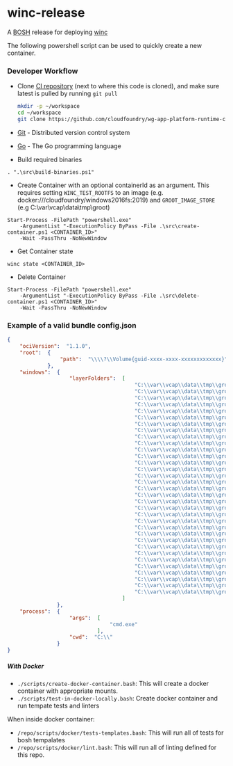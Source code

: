 # winc-release

A [BOSH](http://docs.cloudfoundry.org/bosh/) release for deploying [winc](https://github.com/cloudfoundry-incubator/winc)

The following powershell script can be used to quickly create a new container.

  
### <a name="developer-workflow"></a> Developer Workflow

- Clone [CI repository](https://github.com/cloudfoundry/wg-app-platform-runtime-ci) (next to where this code is cloned), and make sure latest
is pulled by running `git pull`

  ```bash
  mkdir -p ~/workspace
  cd ~/workspace
  git clone https://github.com/cloudfoundry/wg-app-platform-runtime-ci.git
  ```
- [Git](https://git-scm.com/) - Distributed version control system
- [Go](https://golang.org/doc/install#install) - The Go programming
  language


- Build required binaries

```
. ".\src\build-binaries.ps1"
```
 
  

- Create Container with an optional containerId as an argument. This requires
  setting `WINC_TEST_ROOTFS` to an image (e.g. docker:///cloudfoundry/windows2016fs:2019)
  and `GROOT_IMAGE_STORE` (e.g  C:\var\vcap\data\tmp\groot)

```
Start-Process -FilePath "powershell.exe" 
    -ArgumentList "-ExecutionPolicy ByPass -File .\src\create-container.ps1 <CONTAINER_ID>" 
    -Wait -PassThru -NoNewWindow
```
 
  

- Get Container state

```
winc state <CONTAINER_ID>
```
 
  

- Delete Container

```
Start-Process -FilePath "powershell.exe" 
    -ArgumentList "-ExecutionPolicy ByPass -File .\src\delete-container.ps1 <CONTAINER_ID>" 
    -Wait -PassThru -NoNewWindow
```
 
  

### Example of a valid bundle config.json

```json
{
    "ociVersion":  "1.1.0",
    "root":  {
                 "path":  "\\\\?\\Volume{guid-xxxx-xxxx-xxxxxxxxxxxxx}"
             },
    "windows":  {
                    "layerFolders":  [
                                         "C:\\var\\vcap\\data\\tmp\\groot\\layers\\8131874bbfce91748232e03bc3071d0f7a45840fa8612efe2d07bcb1fa17f03d",
                                         "C:\\var\\vcap\\data\\tmp\\groot\\layers\\277090c2a3c980f558a0e1eb00cd76f811246efb960de7d49c5b339e6885ffaa",
                                         "C:\\var\\vcap\\data\\tmp\\groot\\layers\\e0f32b78ff86e9616513d3273cb23280f787d0dd3545423f80fe75af176ff52f",
                                         "C:\\var\\vcap\\data\\tmp\\groot\\layers\\519948eef419c64672c2808dce4d014597e0390714460d060d536707157a2af4",
                                         "C:\\var\\vcap\\data\\tmp\\groot\\layers\\6243baa53ec9c2c61bb8a2a3347a742fe831b7ccb3da956ccc17cf035ff23b73",
                                         "C:\\var\\vcap\\data\\tmp\\groot\\layers\\379a2ecb699014ff86de5959923288100edfeb21b3a88ec8d92d919b4c880990",
                                         "C:\\var\\vcap\\data\\tmp\\groot\\layers\\40cd84b9b318fe8f31f211da1ff3c4adf21921241f65b5db773f234ca6b1ca6e",
                                         "C:\\var\\vcap\\data\\tmp\\groot\\layers\\ea331a6b4b030d37672c1ec4c7fac5ecdb11febc5564d44c4115be264e2d1bf9",
                                         "C:\\var\\vcap\\data\\tmp\\groot\\layers\\2069d693490003903aaf54fec38c375b29f55a346e907cbb92c1bd8ed1493100",
                                         "C:\\var\\vcap\\data\\tmp\\groot\\layers\\0f4d05332ce595befda6767956140dea94bf5fd904a610159308aad006a6c5f1",
                                         "C:\\var\\vcap\\data\\tmp\\groot\\layers\\b833e142cdbe9a0c462a0f01818db72872c13a5c5d2102bf3ad3ea624ba340ca",
                                         "C:\\var\\vcap\\data\\tmp\\groot\\layers\\89e12e2e4267eb38a6a608633d5026c6447b0b0f2fa6193ce83f1a2aa6238926",
                                         "C:\\var\\vcap\\data\\tmp\\groot\\layers\\39f8665a194a28b1541c556464ef785ea23cb7b2bc61c7c6552433ac4fac7be5",
                                         "C:\\var\\vcap\\data\\tmp\\groot\\layers\\c4c1c51feb5420ac236db2a8b58c4d8175c8635b5e2771059a66f7ccea2dedcd",
                                         "C:\\var\\vcap\\data\\tmp\\groot\\layers\\b69d05b6ab50344d58130d9fb18557f5e1063c3e70cebd8bdccde2312d3d9ebd",
                                         "C:\\var\\vcap\\data\\tmp\\groot\\layers\\7912c05bee8e44fe1d62adb449d16aa4cdb1f67db28edbd05fbdad75351551cf",
                                         "C:\\var\\vcap\\data\\tmp\\groot\\layers\\aba99741d1357a9362163e5b481a0a92cc2083a2f1f2e1235c100824a9ef2961",
                                         "C:\\var\\vcap\\data\\tmp\\groot\\layers\\1dbb4f561b96c3724f1df27cffffb067ede7292085a99157862779ff6c102a4f",
                                         "C:\\var\\vcap\\data\\tmp\\groot\\layers\\e139e80ecdd1c8f87154a065a42a8dd271ead8f39e82df790b23304e6b8981bb",
                                         "C:\\var\\vcap\\data\\tmp\\groot\\layers\\5cbc0a806e9e8157ee4e2e68f12a33671bfdc8d06c4097bd0a19246de5f8aea8",
                                         "C:\\var\\vcap\\data\\tmp\\groot\\layers\\58fb4b4cbea3ae041e7464362961d397d28e2c8cb6b898497933927a6f4b085d",
                                         "C:\\var\\vcap\\data\\tmp\\groot\\layers\\616786acf80dd65ee6cbafaa0fbda7ac1d4f52595eabdb54591e5d691e4862a6",
                                         "C:\\var\\vcap\\data\\tmp\\groot\\layers\\a93d9dc5d4e6d0b48876bdd9ccbf8ceb49122bcaa0f89d09bbf3a6ec5fc5cf00",
                                         "C:\\var\\vcap\\data\\tmp\\groot\\layers\\878207e66a4461f42a2a3e8dc1e090726f5bda4ecd15467dd77fd1500876f919",
                                         "C:\\var\\vcap\\data\\tmp\\groot\\layers\\8c428dd662824dd03321c79f4c09ef0719d915206fd0eafa6bd919a588d3d763",
                                         "C:\\var\\vcap\\data\\tmp\\groot\\layers\\7657f9a16c2d68a9bc6a36c2ab3de7ece193131b8d6720e5cddc2047f733827f",
                                         "C:\\var\\vcap\\data\\tmp\\groot\\layers\\91b1dc8b4319833f6654c9aa3b95f653edab9b57201774aada0b714ada40f12c",
                                         "C:\\var\\vcap\\data\\tmp\\groot\\layers\\ef715b0f4b753d43cd0b1453c63ca4690a928219ab52798f5d8df1a0d015318f",
                                         "C:\\var\\vcap\\data\\tmp\\groot\\layers\\8e4e694937a3fab8f638a30f621591ebcc2c4569174c5668ec4b8d5915d5bff1",
                                         "C:\\var\\vcap\\data\\tmp\\groot\\layers\\0bf4098ee209d1e5e2701ccfa761a8b9888bfc5e5f6c8b7d33a634fb4186299b",
                                         "C:\\var\\vcap\\data\\tmp\\groot\\layers\\7bb58fd146d92cd770e4ee1739636598de4dc8cd1afe8cbc4cd36fc157847404",
                                         "C:\\var\\vcap\\data\\tmp\\groot\\layers\\83f71a5e68abf3ad97eac1611eeea2279bd1a03f0d1d33c289922fed58ee146b",
                                         "C:\\var\\vcap\\data\\tmp\\groot\\layers\\da2d874340bd0ca5f710fcb2bb9abc7423e71287e9f2b87694767375272e797d"
                                     ]
                },
    "process":  {
                    "args":  [
                                 "cmd.exe"
                             ],
                    "cwd":  "C:\\"
                }
}
```
 



##### With Docker

- `./scripts/create-docker-container.bash`: This will create a docker container with appropriate mounts.
- `./scripts/test-in-docker-locally.bash`: Create docker container and run tempate tests and linters

When inside docker container: 
- `/repo/scripts/docker/tests-templates.bash`: This will run all of tests for bosh tempalates
- `/repo/scripts/docker/lint.bash`: This will run all of linting defined for this repo.
